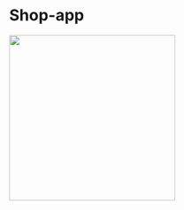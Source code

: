 # Shop-app
<img src="https://github.com/Username-ika/Shop-app/blob/master/Gif/shop.gif" width="300"  />

